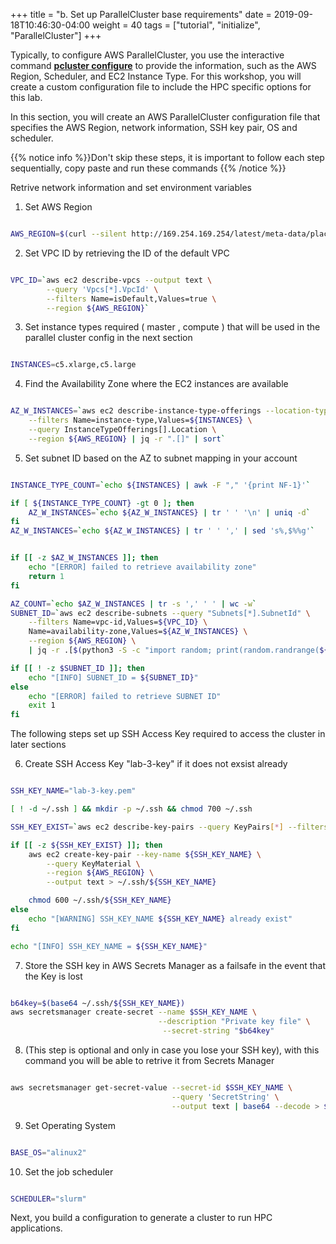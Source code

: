 +++
title = "b. Set up ParallelCluster base requirements"
date = 2019-09-18T10:46:30-04:00
weight = 40
tags = ["tutorial", "initialize", "ParallelCluster"]
+++


Typically, to configure AWS ParallelCluster, you use the interactive command [**pcluster configure**](https://docs.aws.amazon.com/parallelcluster/latest/ug/getting-started-configuring-parallelcluster.html) to provide the information, such as the AWS Region, Scheduler, and EC2 Instance Type.
For this workshop, you will create a custom configuration file to include the HPC specific options for this lab. 

In this section, you will create an AWS ParallelCluster configuration file that specifies the AWS Region, network information, SSH key pair, OS and scheduler.

{{% notice info %}}Don't skip these steps, it is important to follow each step sequentially, copy paste and run these commands
{{% /notice %}}

Retrive network information and set environment variables

1. Set AWS Region

```bash

AWS_REGION=$(curl --silent http://169.254.169.254/latest/meta-data/placement/region)

```
2. Set VPC ID by retrieving the ID of the default VPC

```bash

VPC_ID=`aws ec2 describe-vpcs --output text \
        --query 'Vpcs[*].VpcId' \
        --filters Name=isDefault,Values=true \
        --region ${AWS_REGION}`

```

3. Set instance types required ( master , compute ) that will be used in the parallel cluster config in the next section

```bash

INSTANCES=c5.xlarge,c5.large

```

4. Find the Availability Zone where the EC2 instances are available 

```bash

AZ_W_INSTANCES=`aws ec2 describe-instance-type-offerings --location-type "availability-zone" \
    --filters Name=instance-type,Values=${INSTANCES} \
    --query InstanceTypeOfferings[].Location \
    --region ${AWS_REGION} | jq -r ".[]" | sort`

```

5. Set subnet ID based on the AZ to subnet mapping in your account

```bash

INSTANCE_TYPE_COUNT=`echo ${INSTANCES} | awk -F "," '{print NF-1}'`

if [ ${INSTANCE_TYPE_COUNT} -gt 0 ]; then
    AZ_W_INSTANCES=`echo ${AZ_W_INSTANCES} | tr ' ' '\n' | uniq -d`
fi
AZ_W_INSTANCES=`echo ${AZ_W_INSTANCES} | tr ' ' ',' | sed 's%,$%%g'`


if [[ -z $AZ_W_INSTANCES ]]; then
    echo "[ERROR] failed to retrieve availability zone"
    return 1
fi

AZ_COUNT=`echo $AZ_W_INSTANCES | tr -s ',' ' ' | wc -w`
SUBNET_ID=`aws ec2 describe-subnets --query "Subnets[*].SubnetId" \
    --filters Name=vpc-id,Values=${VPC_ID} \
    Name=availability-zone,Values=${AZ_W_INSTANCES} \
    --region ${AWS_REGION} \
    | jq -r .[$(python3 -S -c "import random; print(random.randrange(${AZ_COUNT}))")]`

if [[ ! -z $SUBNET_ID ]]; then
    echo "[INFO] SUBNET_ID = ${SUBNET_ID}"
else
    echo "[ERROR] failed to retrieve SUBNET ID"
    exit 1
fi

```

The following steps set up SSH Access Key required to access the cluster in later sections

6. Create SSH Access Key "lab-3-key" if it does not exsist already 

```bash

SSH_KEY_NAME="lab-3-key.pem" 

[ ! -d ~/.ssh ] && mkdir -p ~/.ssh && chmod 700 ~/.ssh

SSH_KEY_EXIST=`aws ec2 describe-key-pairs --query KeyPairs[*] --filters Name=key-name,Values=${SSH_KEY_NAME} --region ${AWS_REGION} | jq "select(length > 0)"`

if [[ -z ${SSH_KEY_EXIST} ]]; then
    aws ec2 create-key-pair --key-name ${SSH_KEY_NAME} \
        --query KeyMaterial \
        --region ${AWS_REGION} \
        --output text > ~/.ssh/${SSH_KEY_NAME}

    chmod 600 ~/.ssh/${SSH_KEY_NAME}
else
    echo "[WARNING] SSH_KEY_NAME ${SSH_KEY_NAME} already exist"
fi

echo "[INFO] SSH_KEY_NAME = ${SSH_KEY_NAME}"

```

7. Store the SSH key  in AWS Secrets Manager as a failsafe in the event that the Key is lost

```bash

b64key=$(base64 ~/.ssh/${SSH_KEY_NAME})
aws secretsmanager create-secret --name $SSH_KEY_NAME \
                                 --description "Private key file" \
                                  --secret-string "$b64key"

```

8. (This step is optional and only in case you lose your SSH key), with this command you will be able to retrive it from Secrets Manager

```bash

aws secretsmanager get-secret-value --secret-id $SSH_KEY_NAME \
                                    --query 'SecretString' \
                                    --output text | base64 --decode > $SSH_KEY_NAME
```

9. Set Operating System 


```bash

BASE_OS="alinux2"

```

10. Set the job scheduler

```bash

SCHEDULER="slurm"

```

Next, you build a configuration to generate a cluster to run  HPC applications.
